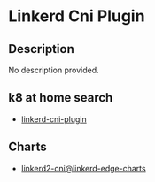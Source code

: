 # Linkerd Cni Plugin

## Description

No description provided.

## k8 at home search

- [linkerd-cni-plugin](https://nanne.dev/k8s-at-home-search/#/linkerd-cni-plugin)

## Charts

- [linkerd2-cni@linkerd-edge-charts](https://helm.linkerd.io/edge/)
